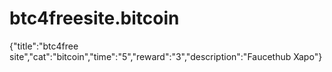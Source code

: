 # btc4freesite.bitcoin
{"title":"btc4free site","cat":"bitcoin","time":"5","reward":"3","description":"Faucethub Xapo"}
